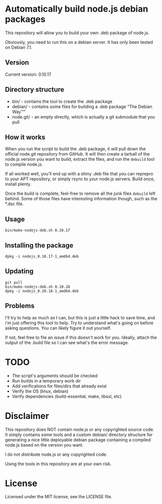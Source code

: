 # Automatically build node.js debian packages

This repository will allow you to build your own .deb package of node.js.

Obviously, you need to run this on a debian server. It has only been tested on
Debian 7.1.

## Version

Current version: 0.10.17

## Directory structure

* bin/ - contains the tool to create the .deb package
* debian/ - contains some files for building a .deb package "The Debian Way™"
* node.git/ - an empty directly, which is actually a git submodule that you pull

## How it works

When you run the script to build the .deb package, it will pull down the official node.git
repository from GitHub. It will then create a tarball of the node.js version you want to build,
extract the files, and run the `debuild` tool to compile node.js.

If all worked well, you'll end up with a shiny .deb file that you can reprepro to your
APT repository, or simply rsync to your node.js servers. Build once, install plenty.

Once the build is complete, feel-free to remove all the junk files `debuild` left behind.
Some of those files have interesting information though, such as the *.dsc file.

## Usage

`bin/make-nodejs-deb.sh 0.10.17`

## Installing the package

`dpkg -i nodejs_0.10.17-1_amd64.deb`

## Updating

```
git pull
bin/make-nodejs-deb.sh 0.10.18
dpkg -i nodejs_0.10.18-1_amd64.deb
```

## Problems

I'll try to help as much as I can, but this is just a little hack to save time,
and i'm just offering this tool to help. Try to understand what's going on 
before asking questions. You can likely figure it out yourself.

If not, feel free to file an issue if this doesn't work for you. Ideally, attach the
output of the .build file so I can see what's the error message.

# TODO

* The script's arguments should be checked
* Run builds in a temporary work dir
* Add verifications for files/dirs that already exist
* Verify the OS (linux, debian)
* Verify dependencies (build-essential, make, libssl, etc)

# Disclaimer

This repository does NOT contain node.js or any copyrighted source code.
It simply contains some tools and a custom debian/ directory structure 
for generating a nice little deployable debian package containing a compiled
node.js based on the version you want.

I do not distribute node.js or any copyrighted code.

Using the tools in this repository are at your own risk.

# License

Licensed under the MIT license, see the LICENSE file.
